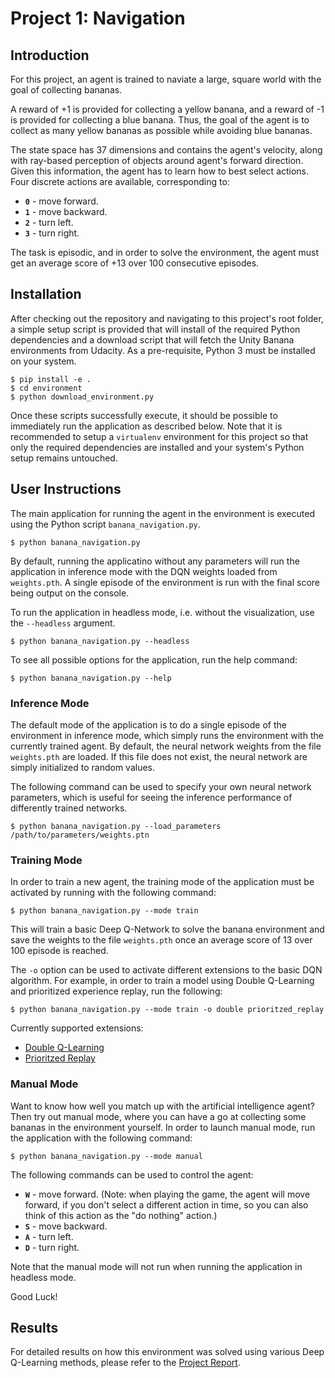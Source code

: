 # Project 1: Navigation

## Introduction

For this project, an agent is trained to naviate a large, square world with the goal of collecting bananas.

A reward of +1 is provided for collecting a yellow banana, and a reward of -1 is provided for collecting a blue banana.
Thus, the goal of the agent is to collect as many yellow bananas as possible while avoiding blue bananas.

The state space has 37 dimensions and contains the agent's velocity, along with ray-based perception of objects around
agent's forward direction.  Given this information, the agent has to learn how to best select actions.  Four discrete
actions are available, corresponding to:
- **`0`** - move forward.
- **`1`** - move backward.
- **`2`** - turn left.
- **`3`** - turn right.

The task is episodic, and in order to solve the environment, the agent must get an average score of +13 over 100
consecutive episodes.

## Installation

After checking out the repository and navigating to this project's root folder, a simple setup script is provided that
will install of the required Python dependencies and a download script that will fetch the Unity Banana environments
from Udacity. As a pre-requisite, Python 3 must be installed on your system.

```
$ pip install -e .
$ cd environment
$ python download_environment.py
```

Once these scripts successfully execute, it should be possible to immediately run the application as described below.
Note that it is recommended to setup a `virtualenv` environment for this project so that only the required dependencies
are installed and your system's Python setup remains untouched.

## User Instructions

The main application for running the agent in the environment is executed using the Python script
`banana_navigation.py`.

```
$ python banana_navigation.py
```

By default, running the applicatino without any parameters will run the application in inference mode with the DQN
weights loaded from `weights.pth`. A single episode of the environment is run with the final score being output on the
console.

To run the application in headless mode, i.e. without the visualization, use the `--headless` argument.

```
$ python banana_navigation.py --headless
```

To see all possible options for the application, run the help command:

```
$ python banana_navigation.py --help
```

### Inference Mode

The default mode of the application is to do a single episode of the environment in inference mode, which simply runs
the environment with the currently trained agent. By default, the neural network weights from the file `weights.pth`
are loaded. If this file does not exist, the neural network are simply initialized to random values.

The following command can be used to specify your own neural network parameters, which is useful for seeing the
inference performance of differently trained networks.

```
$ python banana_navigation.py --load_parameters /path/to/parameters/weights.ptn
```

### Training Mode

In order to train a new agent, the training mode of the application must be activated by running with the following
command:

```
$ python banana_navigation.py --mode train
```

This will train a basic Deep Q-Network to solve the banana environment and save the weights to the file `weights.pth`
once an average score of 13 over 100 episode is reached.

The `-o` option can be used to activate different extensions to the basic DQN algorithm. For example, in order to train
a model using Double Q-Learning and prioritized experience replay, run the following:

```
$ python banana_navigation.py --mode train -o double prioritzed_replay
```

Currently supported extensions:
* [Double Q-Learning](https://arxiv.org/abs/1509.06461)
* [Prioritzed Replay](https://arxiv.org/abs/1511.05952)

### Manual Mode

Want to know how well you match up with the artificial intelligence agent? Then try out manual mode, where you can have
a go at collecting some bananas in the environment yourself. In order to launch manual mode, run the application with
the following command:

```
$ python banana_navigation.py --mode manual
```

The following commands can be used to control the agent:
- **`W`** - move forward. (Note: when playing the game, the agent will move forward, if you don't select a different
            action in time, so you can also think of this action as the "do nothing" action.)
- **`S`** - move backward.
- **`A`** - turn left.
- **`D`** - turn right.

Note that the manual mode will not run when running the application in headless mode.

Good Luck!

## Results

For detailed results on how this environment was solved using various Deep Q-Learning methods, please refer to the
[Project Report](report.md).